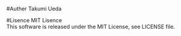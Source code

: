 ﻿#Auther
Takumi Ueda

#Lisence
MIT Lisence  
This software is released under the MIT License, see LICENSE file.